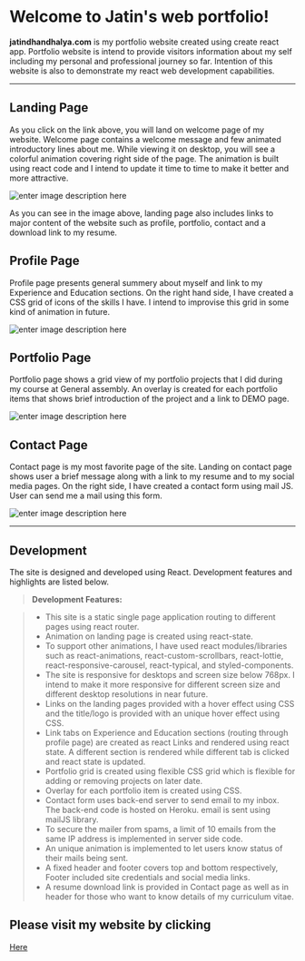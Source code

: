 Welcome to Jatin's web portfolio!
===================

**jatindhandhalya.com** is my portfolio website created using create react app. Portfolio website is intend to provide visitors information about my self including my personal and professional journey so far. Intention of this website is also to demonstrate my react web development capabilities. 

----------

Landing Page
-------------
As you click on the link above, you will land on welcome page of my website. Welcome page contains a welcome message and few animated introductory lines about me. While viewing it on desktop, you will see a colorful animation covering right side of the page. The animation is built using react code and I intend to update it time to time to make it better and more attractive.

![enter image description here](https://i.imgur.com/F65ozEM.png)

As you can see in the image above, landing page also includes links to major content of the website such as profile, portfolio, contact and a download link to my resume.

Profile Page
-------------
Profile page presents general summery about myself and link to my Experience and Education sections. On the right hand side, I have created a CSS grid of icons of the skills I have. I intend to improvise this grid in some kind of animation in future. 

![enter image description here](https://i.imgur.com/oZSJNCd.png)

Portfolio Page
-------------
Portfolio page shows a grid view of my portfolio projects that I did during my course at General assembly. An overlay is created for each portfolio items that shows brief introduction of the project and a link to DEMO page.

![enter image description here](https://i.imgur.com/cl2JVZi.png)

Contact Page
-------------
Contact page is my most favorite page of the site. Landing on contact page shows user a brief message along with a link to my resume and to my social media pages. On the right side, I have created a contact form using mail JS. User can send me a mail using this form. 

![enter image description here](https://i.imgur.com/6PG4h4n.png)

----------

Development
-------------
The site is designed and developed using React. Development features and highlights are listed below.

> **Development Features:**

> - This site is a static single page application routing to different pages using react router.
> - Animation on landing page is created using react-state.
> - To support other animations, I have used react modules/libraries such as react-animations, react-custom-scrollbars, react-lottie, react-responsive-carousel, react-typical, and styled-components.
> - The site is responsive for desktops and screen size below 768px. I intend to make it more responsive for different screen size and different desktop resolutions in near future.
> - Links on the landing pages provided with a hover effect using CSS and the title/logo is provided with an unique hover effect using CSS.
> - Link tabs on Experience and Education sections (routing through profile page) are created as react Links and rendered using react state. A different section is rendered while different tab is clicked and react state is updated.
> - Portfolio grid is created using flexible CSS grid which is flexible for adding or removing projects on later date.
> - Overlay for each portfolio item is created using CSS.
> - Contact form uses back-end server to send email to my inbox. The back-end code is hosted on Heroku. email is sent using mailJS library.
> - To secure the mailer from spams, a limit of 10 emails from the same IP address is implemented in server side code.
> - An unique animation is implemented to let users know status of their mails being sent.
> - A fixed header and footer covers top and bottom respectively, Footer included site credentials and social media links.
> - A resume download link is provided in Contact page as well as in header for those who want to know details of my curriculum vitae.

Please visit my website by clicking
-------------
[Here](https://jatindhandhalya.com/)